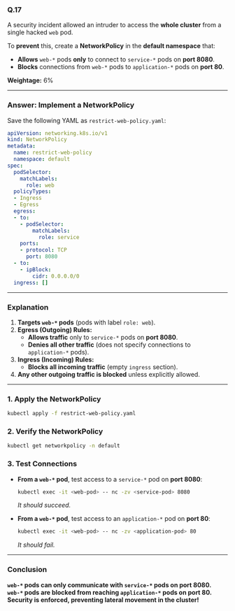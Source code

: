 ### Q.17
A security incident allowed an intruder to access the **whole cluster** from a single hacked `web` pod.

To **prevent** this, create a **NetworkPolicy** in the **default namespace** that:
- **Allows** `web-*` pods **only** to connect to `service-*` pods on **port 8080**.
- **Blocks** connections from `web-*` pods to `application-*` pods on **port 80**.

**Weightage:** 6%

---

### **Answer: Implement a NetworkPolicy**
Save the following YAML as `restrict-web-policy.yaml`:

```yaml
apiVersion: networking.k8s.io/v1
kind: NetworkPolicy
metadata:
  name: restrict-web-policy
  namespace: default
spec:
  podSelector:
    matchLabels:
      role: web
  policyTypes:
  - Ingress
  - Egress
  egress:
  - to:
    - podSelector:
        matchLabels:
          role: service
    ports:
    - protocol: TCP
      port: 8080
  - to:
    - ipBlock:
        cidr: 0.0.0.0/0
  ingress: []
```

---

### **Explanation**
1. **Targets `web-*` pods** (pods with label `role: web`).
2. **Egress (Outgoing) Rules:**
   - **Allows traffic** only to `service-*` pods on **port 8080**.
   - **Denies all other traffic** (does not specify connections to `application-*` pods).
3. **Ingress (Incoming) Rules:**
   - **Blocks all incoming traffic** (empty `ingress` section).
4. **Any other outgoing traffic is blocked** unless explicitly allowed.

---

### **1. Apply the NetworkPolicy**
```sh
kubectl apply -f restrict-web-policy.yaml
```

### **2. Verify the NetworkPolicy**
```sh
kubectl get networkpolicy -n default
```

### **3. Test Connections**
- **From a `web-*` pod**, test access to a `service-*` pod on **port 8080**:
  ```sh
  kubectl exec -it <web-pod> -- nc -zv <service-pod> 8080
  ```
  _It should succeed._

- **From a `web-*` pod**, test access to an `application-*` pod on **port 80**:
  ```sh
  kubectl exec -it <web-pod> -- nc -zv <application-pod> 80
  ```
  _It should fail._

---

### **Conclusion**
**`web-*` pods can only communicate with `service-*` pods on port 8080.**  
**`web-*` pods are blocked from reaching `application-*` pods on port 80.**  
**Security is enforced, preventing lateral movement in the cluster!**
